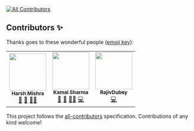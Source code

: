 <!-- ALL-CONTRIBUTORS-BADGE:START - Do not remove or modify this section -->
[![All Contributors](https://img.shields.io/badge/all_contributors-3-orange.svg?style=flat-square)](#contributors-)
<!-- ALL-CONTRIBUTORS-BADGE:END -->

## Contributors ✨

Thanks goes to these wonderful people ([emoji key](https://allcontributors.org/docs/en/emoji-key)):

<!-- ALL-CONTRIBUTORS-LIST:START - Do not remove or modify this section -->
<!-- prettier-ignore-start -->
<!-- markdownlint-disable -->
<table>
  <tr>
    <td align="center"><a href="http://harshcasper.github.io"><img src="https://avatars.githubusercontent.com/u/47351025?v=4?s=100" width="100px;" alt=""/><br /><sub><b>Harsh Mishra</b></sub></a><br /><a href="https://github.com/DSC-SIST/Discord-Bot/commits?author=HarshCasper" title="Documentation">📖</a> <a href="#maintenance-HarshCasper" title="Maintenance">🚧</a> <a href="#mentoring-HarshCasper" title="Mentoring">🧑‍🏫</a></td>
    <td align="center"><a href="https://www.linkedin.com/in/kamaldgrt/"><img src="https://avatars.githubusercontent.com/u/43444282?v=4?s=100" width="100px;" alt=""/><br /><sub><b>Kamal Sharma</b></sub></a><br /><a href="https://github.com/DSC-SIST/Discord-Bot/commits?author=KamalDGRT" title="Documentation">📖</a> <a href="#maintenance-KamalDGRT" title="Maintenance">🚧</a> <a href="#mentoring-KamalDGRT" title="Mentoring">🧑‍🏫</a> <a href="https://github.com/DSC-SIST/Discord-Bot/commits?author=KamalDGRT" title="Code">💻</a></td>
    <td align="center"><a href="https://github.com/rajiv8"><img src="https://avatars.githubusercontent.com/u/59121796?v=4?s=100" width="100px;" alt=""/><br /><sub><b>RajivDubey</b></sub></a><br /><a href="https://github.com/DSC-SIST/Discord-Bot/commits?author=rajiv8" title="Code">💻</a></td>
  </tr>
</table>

<!-- markdownlint-restore -->
<!-- prettier-ignore-end -->

<!-- ALL-CONTRIBUTORS-LIST:END -->

This project follows the [all-contributors](https://github.com/all-contributors/all-contributors) specification. Contributions of any kind welcome!
